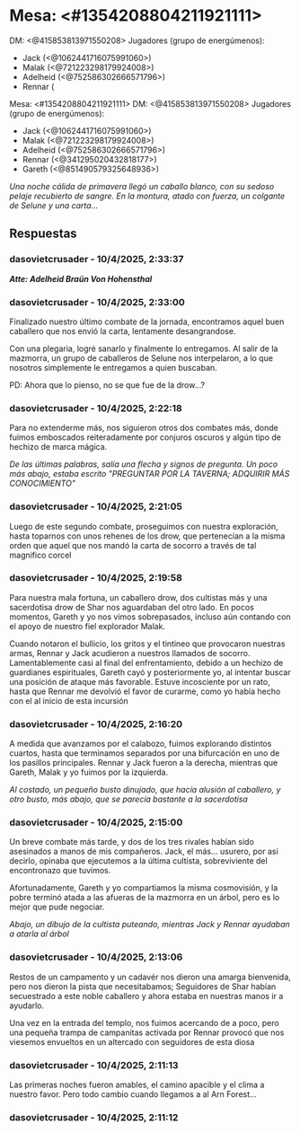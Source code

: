 # Mesa: <#1354208804211921111> 
DM: <@415853813971550208> 
Jugadores (grupo de energúmenos):
- Jack (<@1062441716075991060>)
- Malak (<@721223298179924008>)
- Adelheid (<@752586302666571796>)
- Rennar (

Mesa: <#1354208804211921111> 
DM: <@415853813971550208> 
Jugadores (grupo de energúmenos):
- Jack (<@1062441716075991060>)
- Malak (<@721223298179924008>)
- Adelheid (<@752586302666571796>)
- Rennar (<@341295020432818177>)
- Gareth (<@851490579325648936>)  

_Una noche cálida de primavera llegó un caballo blanco, con su sedoso pelaje recubierto de sangre. En la montura, atado con fuerza, un colgante de Selune y una carta..._

## Respuestas

### dasovietcrusader - 10/4/2025, 2:33:37

**_Atte: Adelheid Braün Von Hohensthal_**

### dasovietcrusader - 10/4/2025, 2:33:00

Finalizado nuestro último combate de la jornada, encontramos aquel buen caballero que nos envió la carta, lentamente desangrandose.

Con una plegaria, logré sanarlo y finalmente lo entregamos. Al salir de la mazmorra, un grupo de caballeros de Selune nos interpelaron, a lo que nosotros simplemente le entregamos a quien buscaban.

PD: Ahora que lo pienso, no se que fue de la drow...?

### dasovietcrusader - 10/4/2025, 2:22:18

Para no extenderme más, nos siguieron otros dos combates más, donde fuimos emboscados reiteradamente por conjuros oscuros y algún tipo de hechizo de marca mágica.

_De las últimas palabras, salía una flecha y signos de pregunta. Un poco más abajo, estaba escrito "PREGUNTAR POR LA TAVERNA; ADQUIRIR MÁS CONOCIMIENTO"_

### dasovietcrusader - 10/4/2025, 2:21:05

Luego de este segundo combate, proseguimos con nuestra exploración, hasta toparnos con unos rehenes de los drow, que pertenecían a la misma orden que aquel que nos mandó la carta de socorro a través de tal magnifico corcel

### dasovietcrusader - 10/4/2025, 2:19:58

Para nuestra mala fortuna, un caballero drow, dos cultistas más y una sacerdotisa drow de Shar nos aguardaban del otro lado. En pocos momentos, Gareth y yo nos vimos sobrepasados, incluso aún contando con el apoyo de nuestro fiel explorador Malak.

Cuando notaron el bullicio, los gritos y el tintineo que provocaron nuestras armas, Rennar y Jack acudieron a nuestros llamados de socorro. Lamentablemente casi al final del enfrentamiento, debido a un hechizo de guardianes espirituales, Gareth cayó y posteriormente yo, al intentar buscar una posición de ataque más favorable. Estuve incosciente por un rato, hasta que Rennar me devolvió el favor de curarme, como yo había hecho con el al inicio de esta incursión

### dasovietcrusader - 10/4/2025, 2:16:20

A medida que avanzamos por el calabozo, fuimos explorando distintos cuartos, hasta que terminamos separados por una bifurcación en uno de los pasillos principales. Rennar y Jack fueron a la derecha, mientras que Gareth, Malak y yo fuimos por la izquierda.

_Al costado, un pequeño busto dinujado, que hacía alusión al caballero, y otro busto, más abajo, que se parecía bastante a la sacerdotisa_

### dasovietcrusader - 10/4/2025, 2:15:00

Un breve combate más tarde, y dos de los tres rivales habían sido asesinados a manos de mis compañeros. Jack, el más... usurero, por así decirlo, opinaba que ejecutemos a la última cultista, sobreviviente del encontronazo que tuvimos. 

Afortunadamente, Gareth y yo compartiamos la misma cosmovisión, y la pobre terminó atada a las afueras de la mazmorra en un árbol, pero es lo mejor que pude negociar.

_Abajo, un dibujo de la cultista puteando, mientras Jack y Rennar ayudaban a atarla al árbol_

### dasovietcrusader - 10/4/2025, 2:13:06

Restos de un campamento y un cadavér nos dieron una amarga bienvenida, pero nos dieron la pista que necesitabamos; Seguidores de Shar habían secuestrado a este noble caballero y ahora estaba en nuestras manos ir a ayudarlo.

Una vez en la entrada del templo, nos fuimos acercando de a poco, pero una pequeña trampa de campanitas activada por Rennar provocó que nos viesemos envueltos en un altercado con seguidores de esta diosa

### dasovietcrusader - 10/4/2025, 2:11:13

Las primeras noches fueron amables, el camino apacible y el clima a nuestro favor.  Pero todo cambio cuando llegamos a al Arn Forest...

### dasovietcrusader - 10/4/2025, 2:11:12



